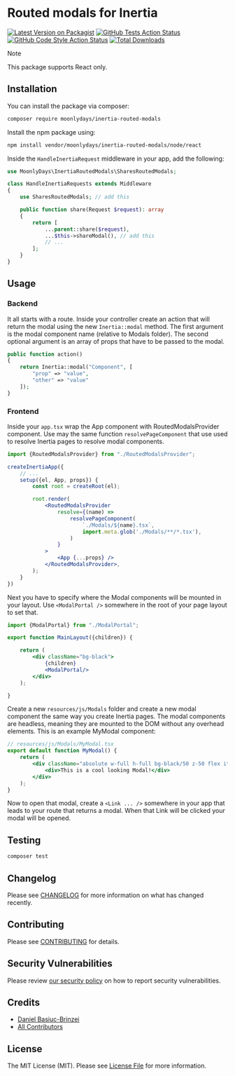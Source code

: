 # Routed modals for Inertia

[![Latest Version on Packagist](https://img.shields.io/packagist/v/moonlydays/inertia-routed-modals.svg?style=flat-square)](https://packagist.org/packages/moonlydays/inertia-routed-modals)
[![GitHub Tests Action Status](https://img.shields.io/github/actions/workflow/status/moonlydays/inertia-routed-modals/run-tests.yml?branch=main&label=tests&style=flat-square)](https://github.com/moonlydays/inertia-routed-modals/actions?query=workflow%3Arun-tests+branch%3Amain)
[![GitHub Code Style Action Status](https://img.shields.io/github/actions/workflow/status/moonlydays/inertia-routed-modals/fix-php-code-style-issues.yml?branch=main&label=code%20style&style=flat-square)](https://github.com/moonlydays/inertia-routed-modals/actions?query=workflow%3A"Fix+PHP+code+style+issues"+branch%3Amain)
[![Total Downloads](https://img.shields.io/packagist/dt/moonlydays/inertia-routed-modals.svg?style=flat-square)](https://packagist.org/packages/moonlydays/inertia-routed-modals)

> [!NOTE]
> This package supports React only.

## Installation

You can install the package via composer:

```bash
composer require moonlydays/inertia-routed-modals
```

Install the npm package using:

```bash
npm install vendor/moonlydays/inertia-routed-modals/node/react
```

Inside the `HandleInertiaRequest` middleware in your app, add the following:

```php
use MoonlyDays\InertiaRoutedModals\SharesRoutedModals;

class HandleInertiaRequests extends Middleware
{
    use SharesRoutedModals; // add this

    public function share(Request $request): array
    {
        return [
            ...parent::share($request),
            ...$this->shareModal(), // add this
            // ...
        ];
    }
}

```

## Usage

### Backend

It all starts with a route. Inside your controller create an action that will return the modal using the new
`Inertia::modal` method. The first argument is the modal component name (relative to Modals folder). The
second optional argument is an array of props that have to be passed to the modal.

```php
public function action()
{
    return Inertia::modal("Component", [
        "prop" => "value",
        "other" => "value"
    ]);
}
```

### Frontend

Inside your `app.tsx` wrap the App component with RoutedModalsProvider component. Use may the same function
`resolvePageComponent` that use
used to resolve Inertia pages to resolve modal components.

```jsx
import {RoutedModalsProvider} from "./RoutedModalsProvider";

createInertiaApp({
    // ...
    setup({el, App, props}) {
        const root = createRoot(el);

        root.render(
            <RoutedModalsProvider
                resolve={(name) =>
                    resolvePageComponent(
                        `./Modals/${name}.tsx`,
                        import.meta.glob('./Modals/**/*.tsx'),
                    )
                }
            >
                <App {...props} />
            </RoutedModalsProvider>,
        );
    }
})
```

Next you have to specify where the Modal components will be mounted in your layout. Use `<ModalPortal />` somewhere
in the root of your page layout to set that.

```jsx
import {ModalPortal} from "./ModalPortal";

export function MainLayout({children}) {

    return (
        <div className="bg-black">
            {children}
            <ModalPortal/>
        </div>
    );

}
```

Create a new `resources/js/Modals` folder and create a new modal component the same way you create Inertia
pages. The modal components are headless, meaning they are mounted to the DOM without any overhead elements. This is an
example MyModal component:

```jsx
// resources/js/Modals/MyModal.tsx
export default function MyModal() {
    return (
        <div className="absolute w-full h-full bg-black/50 z-50 flex items-center justify-center">
            <div>This is a cool looking Modal!</div>
        </div>
    );
}
```

Now to open that modal, create a `<Link ... />` somewhere in your app that leads to your route that returns a modal.
When that Link will be clicked your modal will be opened.

## Testing

```bash
composer test
```

## Changelog

Please see [CHANGELOG](CHANGELOG.md) for more information on what has changed recently.

## Contributing

Please see [CONTRIBUTING](CONTRIBUTING.md) for details.

## Security Vulnerabilities

Please review [our security policy](../../security/policy) on how to report security vulnerabilities.

## Credits

- [Daniel Basiuc-Brinzei](https://github.com/MoonlyDays)
- [All Contributors](../../contributors)

## License

The MIT License (MIT). Please see [License File](LICENSE.md) for more information.
